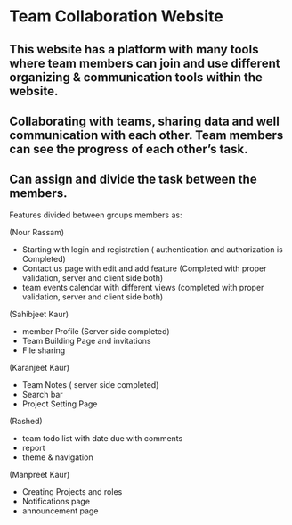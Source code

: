 # Team Collaboration Website

## This website has a platform with many tools where team members can join and use different organizing & communication tools within the website.

## Collaborating with teams, sharing data and well communication with each other. Team members can see the progress of each other’s task.

## Can assign and divide the task between the members.

Features divided between groups members as:

(Nour Rassam)
* Starting with login and registration ( authentication and authorization is Completed)
* Contact us page with edit and add feature (Completed with proper validation, server and client side both)
* team events calendar with different views (completed with proper validation, server and client side both)

(Sahibjeet Kaur)
* member Profile  (Server side completed)
* Team Building Page and invitations
* File sharing

(Karanjeet Kaur)
* Team Notes ( server side completed)
* Search bar
* Project Setting Page

(Rashed)
* team todo list with date due with comments
* report 
* theme & navigation 

(Manpreet Kaur)
* Creating Projects and roles
* Notifications page
* announcement page

